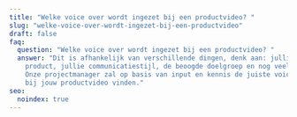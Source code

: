 ```yaml
---
title: "Welke voice over wordt ingezet bij een productvideo? "
slug: "welke-voice-over-wordt-ingezet-bij-een-productvideo"
draft: false
faq:
  question: "Welke voice over wordt ingezet bij een productvideo? "
  answer: "Dit is afhankelijk van verschillende dingen, denk aan: jullie wens, het
    product, jullie communicatiestijl, de beoogde doelgroep en nog veel meer.
    Onze projectmanager zal op basis van input en kennis de juiste voice-over
    bij jouw productvideo vinden."
seo:
  noindex: true
---
```

